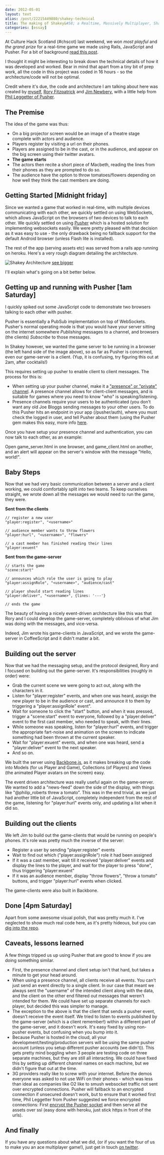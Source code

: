 ```yaml
---
date: 2012-05-01
layout: text
alias: /post/22215449880/shakey-technical
title: The making of Shakey&#58; a Realtime, Massively Multiplayer, Shakespearean parlour game
categories: [essay]
---
```


At Culture Hack Scotland (#chscot) last weekend, we won _most playful_ and _the grand prize_ for a real-time game we made using Rails, JavaScript and Pusher. For a bit of background [read this post](http://blog.latentflip.com/post/22047287999/chscot2012).

I thought it might be interesting to break down the technical details of how it was developed and worked. Bear in mind that apart from a tiny bit of prep work, all the code in this project was coded in 16 hours - so the architecture/code will not be optimal.

Credit where it's due, the code and architecture I am talking about here was created by [myself](http://twitter.com/philip_roberts), [Rory Fitzpatrick](http://twitter.com/roryf) and [Jim Newbery](http://twitter.com/froots101), with a little help from [Phil Leggetter of Pusher](http://twitter.com/leggetter).


## The Premise

The idea of the game was thus:

* On a big projector screen would be an image of a theatre stage complete with actors and audience.
* Players register by visiting a url on their phones.
* Players are assigned to be in the cast, or in the audience, and appear on the big screen using their twitter avatars.
* __The game starts__
* The actors then recite a short piece of Macbeth, reading the lines from their phones as they are prompted to do so.
* The audience have the option to throw tomatoes/flowers depending on how well they think the cast members are doing.

## Getting Started [Midnight friday]

Since we wanted a game that worked in real-time, with multiple devices communicating with each other, we quickly settled on using WebSockets, which allows JavaScript on the browsers of two devices to talk to each other. We quickly settled on using [Pusher](http://pusher.com/) which is a hosted solution for implementing websockets easily. We were pretty pleased with that decision as it was easy to use - the only drawback being no fallback support for the default Android browser (unless Flash lite is installed).

<!-- more -->

The rest of the app (serving assets etc) was served from a rails app running on heroku. Here's a very rough diagram detailing the architecture.

![Shakey Architecture](https://img.skitch.com/20120501-ghbcrnnwdt9x7tk84ck4snj9p9.jpg) [see bigger](https://img.skitch.com/20120501-ghbcrnnwdt9x7tk84ck4snj9p9.jpg)

I'll explain what's going on a bit better below.

## Getting up and running with Pusher [1am Saturday]

I quickly spiked out some JavaScript code to demonstrate two browsers talking to each other with pusher.

Pusher is essentially a PubSub implementation on top of WebSockets. Pusher's normal operating mode is that you would have your server sitting on the internet somewhere _Publishing_ messages to a channel, and browsers (the clients) _Subscribe_ to those messages.

In Shakey however, we wanted the game server to be running in a browser (the left hand side of the image above), so as far as Pusher is concerned, even our game-server is a client. (Yup, it is confusing, try figuring this out at 2am, after cocktails!)

This requires setting up pusher to enable client to client messages. The process for this is:

* When setting up your pusher channel, make it a ["presence" or "private" channel](http://pusher.com/docs/client_api_guide/client_presence_channels). A presence channel allows for client-client messages, and is suitable for games where you need to know "who" is speaking/listening.
* Presence channels require your users to be authenticated (you don't want any old Joe Bloggs sending messages to your other users. To do this Pusher hits an endpoint in your app (/pusher/auth), where you must check the logged in user, and tell Pusher about them (using the Pusher gem makes this easy, more info [here](http://pusher.com/docs/authenticating_users).

Once you have setup your presence channel and authentication, you can now talk to each other, as an example:

<div class="gist" data-gist="2571207"></div>

Open game_server.html in one browser, and game_client.html on another, and an alert will appear on the server's window with the message "Hello, world!".

## Baby Steps

Now that we had very basic communication between a server and a client working, we could comfortably split into two teams. To keep ourselves straight, we wrote down all the messages we would need to run the game, they were. 

__Sent from the clients__

    // register a new user
    "player:register", "<username>" 
  
    // audience member wants to throw flowers
    "player:hurl", "<username>", "flowers" 
  
    // a cast member has finished reading their lines
    "player:exuent" 

__Sent from the game-server__

    // starts the game
    "scene:start" 
    
    // announces which role the user is going to play
    "player:assignRole", "<username>", "audience/cast" 

    // player should start reading lines
    "player:deliver", "<username>", {lines: '---'} 
    
    // ends the game
 
The beauty of having a nicely event-driven architecture like this was that Rory and I could develop the game-server, completely oblivious of what Jim was doing with the messages, and vice-versa.

Indeed, Jim wrote his game-clients in JavaScript, and we wrote the game-server in CoffeeScript and it didn't matter a bit.

## Building out the server

Now that we had the messaging setup, and the protocol designed, Rory and I focused on building out the game-server. It's responsibilities (roughly in order) were:

* Grab the current scene we were going to act out, along with the characters in it.
* Listen for "player:register" events, and when one was heard, assign the new player to be in the audience or cast, and announce it to them by triggering a "player:assignRole" event".
* Wait for someone to click the "start" button, and when it was pressed, trigger a "scene:start" event to everyone, followed by a "player:deliver" event to the first cast member, who needed to speak, with their lines.
* While someone was speaking, listen for "player:hurl" events, and trigger the appropriate fart-noise and animation on the screen to indicate something had been thrown at the current speaker.
* Wait for "player:exuent" events, and when one was heard, send a "player:deliver" event to the next speaker.
* And so on.

We built the server using [Backbone.js](http://documentcloud.github.com/backbone/), as it makes breaking up the code into Models (for us Player and Game), Collections (of Players) and Views (the animated Player avatars on the screen) easy.

The event driven architecture was really useful again on the game-server. We wanted to add a "news-feed" down the side of the display, with things like "@philip_roberts threw a tomato". This was in the end trivial, as we just had another little bit of JavaScript, completely independent from the rest of the game, listening for "player:hurl" events only, and updating a list when it did so.

## Building out the clients

We left Jim to build out the game-clients that would be running on people's phones. It's role was pretty much the inverse of the server:

* Register a user by sending "player:register" events
* Wait to find out which ("player:assignRole") role it had been assigned
* If it was a cast member, wait till it received "player:deliver" events and display the lines to the player, and wait for the player to press "done", thus triggering "player:exuent"
* If it was an audience member, display "throw flowers", "throw a tomato" buttons, and trigger "player:hurl" events when clicked.

The game-clients were also built in Backbone.

## Done [4pm Saturday]

Apart from some awesome visual polish, that was pretty much it. I've neglected to show much real code here, as it's pretty hideous, but you can [dig into the repo](https://github.com/froots/scottish-play/tree/master/app/assets/javascripts).


## Caveats, lessons learned

A few things tripped us up using Pusher that are good to know if you are doing something similar.

* First, the presence channel and client setup isn't that hard, but takes a minute to get your head around.
* When using a presence channel, all clients receive all events. You can't just send an event directly to a single client. In our case that meant we always sent the "username" of the intended client along with the data, and the client on the other end filtered out messages that weren't intended for them. We could have set up separate channels for each player, but decided this was simpler to manage.
* The exception to the above is that the client that sends a pusher event, doesn't receive the event itself. We tried to listen to events published by the game-server (which is a client remember!) within a different part of the game-server, and it doesn't work. It's easy fixed by using non-pusher events, but confusing when you bump into it.
* Because Pusher is hosted in the cloud, all your development/testing/production servers will be using the same pusher account (unless you setup different pusher accounts (we didn't)). This gets pretty mind boggling when 3 people are testing code on three separate machines, but they are still all interacting. We could have fixed this by setting up different channel names on each machine, but we didn't figure that out at the time.
* 3G providers really like to screw with your internet. Before the demos everyone was asked to not use WiFi on their phones - which was less than ideal as companies like O2 like to smush websocket traffic not sent over encrypted connections. Pusher will fallback to an encrypted connection if unsecured doesn't work, but to ensure that it worked first time, Phil Leggetter from Pusher suggested we force encrypted connections: First [encrypt the Pusher socket](http://blog.pusher.com/2010/11/5/end-to-end-encryption) and then serve all the assets over ssl (easy done with heroku, just stick https in front of the urls).

    
## And finally

If you have any questions about what we did, (or if you want the four of us to make you an ace multiplayer game!), just get in touch [on twitter](https://twitter.com/philip_roberts). 
